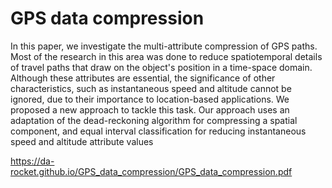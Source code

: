 # GPS data compression

In this paper, we investigate the multi-attribute compression of GPS paths. Most of the research in this area was done to
reduce spatiotemporal details of travel paths that draw on the object's position in a time-space domain. Although these attributes
are essential, the significance of other characteristics, such as instantaneous speed and altitude cannot be ignored, due to their
importance to location-based applications. We proposed a new approach to tackle this task. Our approach uses an adaptation of
the dead-reckoning algorithm for compressing a spatial component, and equal interval classification for reducing instantaneous
speed and altitude attribute values

 https://da-rocket.github.io/GPS_data_compression/GPS_data_compression.pdf

